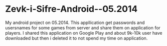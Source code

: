 # Zevk-i-Sifre-Android--05.2014

My android project on 05.2014.
This appllication get passwords and usersnames for some games from server and share them on application for players.
I shared this application on Google Play and about 9k-10k user have downloaded but then i deleted it to not spend my time on application. 
